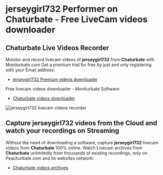 # jerseygirl732 Performer on Chaturbate - Free LiveCam videos downloader

## Chaturbate Live Videos Recorder

Monitor and record livecam videos of **jerseygirl732** from **Chaturbate** with Moniturbate.com
Get a premium trial for free by just and only registering with your Email address:
* [jerseygirl732 Premium videos downloader](https://moniturbate.com/request-demo-licence-key.html)

Free livecam videos downloader - Moniturbate Software:
* [Chaturbate videos downloader](https://moniturbate.com/moniturbate-download-software.html)

![jerseygirl732 livecam videos recorder](https://peachurnet.com/templates/moniturbate-software.png)


## Capture jerseygirl732 videos from the Cloud and watch your recordings on Streaming

Without the need of downloading a software, capture **jerseygirl732** livecam videos from **Chaturbate** 100% online.
Watch Livecam archives from **Chaturbate** unlimitedly from thousands of existing recordings, only on Peachurbate.com and its websites network:
* [Chaturbate videos archives](https://peachurnet.com/)